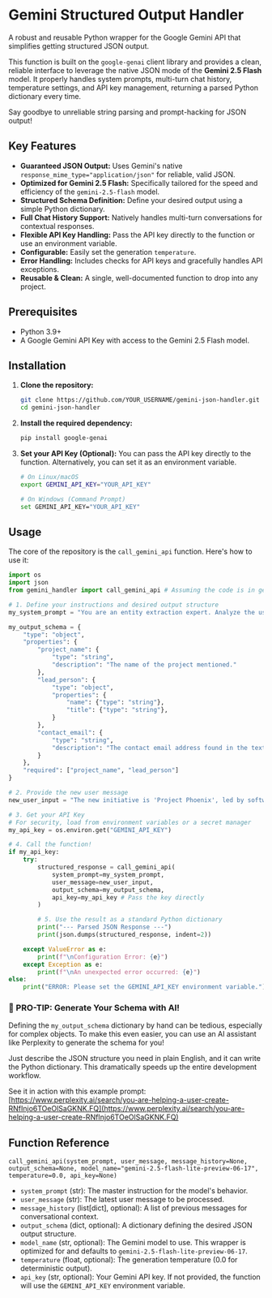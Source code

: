 # Gemini Structured Output Handler

A robust and reusable Python wrapper for the Google Gemini API that simplifies getting structured JSON output.

This function is built on the `google-genai` client library and provides a clean, reliable interface to leverage the native JSON mode of the **Gemini 2.5 Flash** model. It properly handles system prompts, multi-turn chat history, temperature settings, and API key management, returning a parsed Python dictionary every time.

Say goodbye to unreliable string parsing and prompt-hacking for JSON output!

## Key Features

-   **Guaranteed JSON Output:** Uses Gemini's native `response_mime_type="application/json"` for reliable, valid JSON.
-   **Optimized for Gemini 2.5 Flash:** Specifically tailored for the speed and efficiency of the `gemini-2.5-flash` model.
-   **Structured Schema Definition:** Define your desired output using a simple Python dictionary.
-   **Full Chat History Support:** Natively handles multi-turn conversations for contextual responses.
-   **Flexible API Key Handling:** Pass the API key directly to the function or use an environment variable.
-   **Configurable:** Easily set the generation `temperature`.
-   **Error Handling:** Includes checks for API keys and gracefully handles API exceptions.
-   **Reusable & Clean:** A single, well-documented function to drop into any project.

## Prerequisites

-   Python 3.9+
-   A Google Gemini API Key with access to the Gemini 2.5 Flash model.

## Installation

1.  **Clone the repository:**
    ```bash
    git clone https://github.com/YOUR_USERNAME/gemini-json-handler.git
    cd gemini-json-handler
    ```

2.  **Install the required dependency:**
    ```bash
    pip install google-genai
    ```

3.  **Set your API Key (Optional):**
    You can pass the API key directly to the function. Alternatively, you can set it as an environment variable.
    ```bash
    # On Linux/macOS
    export GEMINI_API_KEY="YOUR_API_KEY"

    # On Windows (Command Prompt)
    set GEMINI_API_KEY="YOUR_API_KEY"
    ```

## Usage

The core of the repository is the `call_gemini_api` function. Here's how to use it:

```python
import os
import json
from gemini_handler import call_gemini_api # Assuming the code is in gemini_handler.py

# 1. Define your instructions and desired output structure
my_system_prompt = "You are an entity extraction expert. Analyze the user's text and extract key information into a structured JSON format."

my_output_schema = {
    "type": "object",
    "properties": {
        "project_name": {
            "type": "string",
            "description": "The name of the project mentioned."
        },
        "lead_person": {
            "type": "object",
            "properties": {
                "name": {"type": "string"},
                "title": {"type": "string"},
            }
        },
        "contact_email": {
            "type": "string",
            "description": "The contact email address found in the text."
        }
    },
    "required": ["project_name", "lead_person"]
}

# 2. Provide the new user message
new_user_input = "The new initiative is 'Project Phoenix', led by software engineer John Doe. His email is john.doe@example.com."

# 3. Get your API Key
# For security, load from environment variables or a secret manager
my_api_key = os.environ.get("GEMINI_API_KEY")

# 4. Call the function!
if my_api_key:
    try:
        structured_response = call_gemini_api(
            system_prompt=my_system_prompt,
            user_message=new_user_input,
            output_schema=my_output_schema,
            api_key=my_api_key # Pass the key directly
        )

        # 5. Use the result as a standard Python dictionary
        print("--- Parsed JSON Response ---")
        print(json.dumps(structured_response, indent=2))

    except ValueError as e:
        print(f"\nConfiguration Error: {e}")
    except Exception as e:
        print(f"\nAn unexpected error occurred: {e}")
else:
    print("ERROR: Please set the GEMINI_API_KEY environment variable.")

```

### 🚀 PRO-TIP: Generate Your Schema with AI!

Defining the `my_output_schema` dictionary by hand can be tedious, especially for complex objects. To make this even easier, you can use an AI assistant like Perplexity to generate the schema for you!

Just describe the JSON structure you need in plain English, and it can write the Python dictionary. This dramatically speeds up the entire development workflow.

See it in action with this example prompt: [https://www.perplexity.ai/search/you-are-helping-a-user-create-RNfInjo6TOeOlSaGKNK.FQ](https://www.perplexity.ai/search/you-are-helping-a-user-create-RNfInjo6TOeOlSaGKNK.FQ)

## Function Reference

`call_gemini_api(system_prompt, user_message, message_history=None, output_schema=None, model_name="gemini-2.5-flash-lite-preview-06-17", temperature=0.0, api_key=None)`

-   `system_prompt` (str): The master instruction for the model's behavior.
-   `user_message` (str): The latest user message to be processed.
-   `message_history` (list[dict], optional): A list of previous messages for conversational context.
-   `output_schema` (dict, optional): A dictionary defining the desired JSON output structure.
-   `model_name` (str, optional): The Gemini model to use. This wrapper is optimized for and defaults to `gemini-2.5-flash-lite-preview-06-17`.
-   `temperature` (float, optional): The generation temperature (0.0 for deterministic output).
-   `api_key` (str, optional): Your Gemini API key. If not provided, the function will use the `GEMINI_API_KEY` environment variable.
